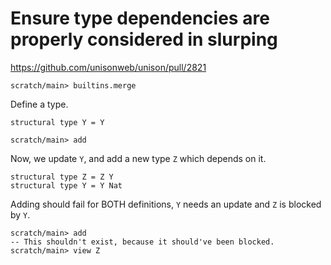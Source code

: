 # Ensure type dependencies are properly considered in slurping

https://github.com/unisonweb/unison/pull/2821

``` ucm :hide
scratch/main> builtins.merge
```


Define a type.

``` unison :hide
structural type Y = Y
```

``` ucm :hide
scratch/main> add
```

Now, we update `Y`, and add a new type `Z` which depends on it.

``` unison
structural type Z = Z Y
structural type Y = Y Nat
```

Adding should fail for BOTH definitions, `Y` needs an update and `Z` is blocked by `Y`.
``` ucm :error
scratch/main> add
-- This shouldn't exist, because it should've been blocked.
scratch/main> view Z
```
